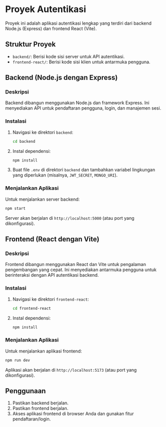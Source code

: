 # Proyek Autentikasi

Proyek ini adalah aplikasi autentikasi lengkap yang terdiri dari backend Node.js (Express) dan frontend React (Vite).

## Struktur Proyek

- `backend/`: Berisi kode sisi server untuk API autentikasi.
- `frontend-react/`: Berisi kode sisi klien untuk antarmuka pengguna.

## Backend (Node.js dengan Express)

### Deskripsi

Backend dibangun menggunakan Node.js dan framework Express. Ini menyediakan API untuk pendaftaran pengguna, login, dan manajemen sesi.

### Instalasi

1. Navigasi ke direktori `backend`:
   ```bash
   cd backend
   ```
2. Instal dependensi:
   ```bash
   npm install
   ```
3. Buat file `.env` di direktori `backend` dan tambahkan variabel lingkungan yang diperlukan (misalnya, `JWT_SECRET`, `MONGO_URI`).

### Menjalankan Aplikasi

Untuk menjalankan server backend:
```bash
npm start
```

Server akan berjalan di `http://localhost:5000` (atau port yang dikonfigurasi).

## Frontend (React dengan Vite)

### Deskripsi

Frontend dibangun menggunakan React dan Vite untuk pengalaman pengembangan yang cepat. Ini menyediakan antarmuka pengguna untuk berinteraksi dengan API autentikasi backend.

### Instalasi

1. Navigasi ke direktori `frontend-react`:
   ```bash
   cd frontend-react
   ```
2. Instal dependensi:
   ```bash
   npm install
   ```

### Menjalankan Aplikasi

Untuk menjalankan aplikasi frontend:
```bash
npm run dev
```

Aplikasi akan berjalan di `http://localhost:5173` (atau port yang dikonfigurasi).

## Penggunaan

1. Pastikan backend berjalan.
2. Pastikan frontend berjalan.
3. Akses aplikasi frontend di browser Anda dan gunakan fitur pendaftaran/login.